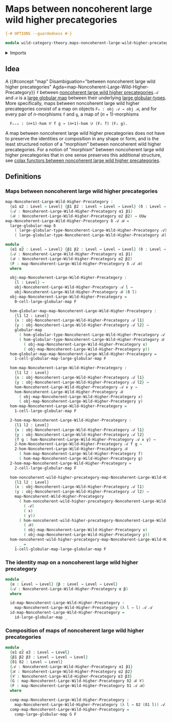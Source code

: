 # Maps between noncoherent large wild higher precategories

```agda
{-# OPTIONS --guardedness #-}

module wild-category-theory.maps-noncoherent-large-wild-higher-precategories where
```

<details><summary>Imports</summary>

```agda
open import foundation.dependent-pair-types
open import foundation.function-types
open import foundation.identity-types
open import foundation.universe-levels

open import structured-types.globular-maps
open import structured-types.globular-types
open import structured-types.large-globular-types
open import structured-types.large-globular-maps

open import wild-category-theory.maps-noncoherent-wild-higher-precategories
open import wild-category-theory.noncoherent-large-wild-higher-precategories
open import wild-category-theory.noncoherent-wild-higher-precategories
```

</details>

## Idea

A
{{#concept "map" Disambiguation="between noncoherent large wild higher precategories" Agda=map-Noncoherent-Large-Wild-Higher-Precategory}}
`f` between
[noncoherent large wild higher precategories](wild-category-theory.noncoherent-large-wild-higher-precategories.md)
`𝒜` and `ℬ` is a [large globular map](structured-types.large-globular-maps.md)
between their underlying
[large globular-types](structured-types.large-globular-types.md). More
specifically, maps between noncoherent large wild higher precategories consist
of a map on objects `F₀ : obj 𝒜 → obj ℬ`, and for every pair of $n$-morphisms
`f` and `g`, a map of $(n+1)$-morphisms

```text
  Fₙ₊₁ : (𝑛+1)-hom 𝒞 f g → (𝑛+1)-hom 𝒟 (Fₙ f) (Fₙ g).
```

A map between noncoherent large wild higher precategories does not have to
preserve the identities or composition in any shape or form, and is the least
structured notion of a "morphism" between noncoherent wild higher precategories.
For a notion of "morphism" between noncoherent large wild higher precategories
that in one sense preserves this additional structure, see
[colax functors between noncoherent large wild higher precategories](wild-category-theory.colax-functors-noncoherent-large-wild-higher-precategories.md).

## Definitions

### Maps between noncoherent large wild higher precategories

```agda
map-Noncoherent-Large-Wild-Higher-Precategory :
  {α1 α2 : Level → Level} {β1 β2 : Level → Level → Level} (δ : Level → Level)
  (𝒜 : Noncoherent-Large-Wild-Higher-Precategory α1 β1)
  (ℬ : Noncoherent-Large-Wild-Higher-Precategory α2 β2) → UUω
map-Noncoherent-Large-Wild-Higher-Precategory δ 𝒜 ℬ =
  large-globular-map δ
    ( large-globular-type-Noncoherent-Large-Wild-Higher-Precategory 𝒜)
    ( large-globular-type-Noncoherent-Large-Wild-Higher-Precategory ℬ)

module _
  {α1 α2 : Level → Level} {β1 β2 : Level → Level → Level} (δ : Level → Level)
  (𝒜 : Noncoherent-Large-Wild-Higher-Precategory α1 β1)
  (ℬ : Noncoherent-Large-Wild-Higher-Precategory α2 β2)
  (F : map-Noncoherent-Large-Wild-Higher-Precategory δ 𝒜 ℬ)
  where

  obj-map-Noncoherent-Large-Wild-Higher-Precategory :
    {l : Level} →
    obj-Noncoherent-Large-Wild-Higher-Precategory 𝒜 l →
    obj-Noncoherent-Large-Wild-Higher-Precategory ℬ (δ l)
  obj-map-Noncoherent-Large-Wild-Higher-Precategory =
    0-cell-large-globular-map F

  hom-globular-map-map-Noncoherent-Large-Wild-Higher-Precategory :
    {l1 l2 : Level}
    {x : obj-Noncoherent-Large-Wild-Higher-Precategory 𝒜 l1}
    {y : obj-Noncoherent-Large-Wild-Higher-Precategory 𝒜 l2} →
    globular-map
      ( hom-globular-type-Noncoherent-Large-Wild-Higher-Precategory 𝒜 x y)
      ( hom-globular-type-Noncoherent-Large-Wild-Higher-Precategory ℬ
        ( obj-map-Noncoherent-Large-Wild-Higher-Precategory x)
        ( obj-map-Noncoherent-Large-Wild-Higher-Precategory y))
  hom-globular-map-map-Noncoherent-Large-Wild-Higher-Precategory =
    1-cell-globular-map-large-globular-map F

  hom-map-Noncoherent-Large-Wild-Higher-Precategory :
    {l1 l2 : Level}
    {x : obj-Noncoherent-Large-Wild-Higher-Precategory 𝒜 l1}
    {y : obj-Noncoherent-Large-Wild-Higher-Precategory 𝒜 l2} →
    hom-Noncoherent-Large-Wild-Higher-Precategory 𝒜 x y →
    hom-Noncoherent-Large-Wild-Higher-Precategory ℬ
      ( obj-map-Noncoherent-Large-Wild-Higher-Precategory x)
      ( obj-map-Noncoherent-Large-Wild-Higher-Precategory y)
  hom-map-Noncoherent-Large-Wild-Higher-Precategory =
    1-cell-large-globular-map F

  2-hom-map-Noncoherent-Large-Wild-Higher-Precategory :
    {l1 l2 : Level}
    {x : obj-Noncoherent-Large-Wild-Higher-Precategory 𝒜 l1}
    {y : obj-Noncoherent-Large-Wild-Higher-Precategory 𝒜 l2}
    {f g : hom-Noncoherent-Large-Wild-Higher-Precategory 𝒜 x y} →
    2-hom-Noncoherent-Large-Wild-Higher-Precategory 𝒜 f g →
    2-hom-Noncoherent-Large-Wild-Higher-Precategory ℬ
      ( hom-map-Noncoherent-Large-Wild-Higher-Precategory f)
      ( hom-map-Noncoherent-Large-Wild-Higher-Precategory g)
  2-hom-map-Noncoherent-Large-Wild-Higher-Precategory =
    2-cell-large-globular-map F

  hom-noncoherent-wild-higher-precategory-map-Noncoherent-Large-Wild-Higher-Precategory :
    {l1 l2 : Level}
    (x : obj-Noncoherent-Large-Wild-Higher-Precategory 𝒜 l1)
    (y : obj-Noncoherent-Large-Wild-Higher-Precategory 𝒜 l2) →
    map-Noncoherent-Wild-Higher-Precategory
      ( hom-noncoherent-wild-higher-precategory-Noncoherent-Large-Wild-Higher-Precategory
        ( 𝒜)
        ( x)
        ( y))
      ( hom-noncoherent-wild-higher-precategory-Noncoherent-Large-Wild-Higher-Precategory
        ( ℬ)
        ( obj-map-Noncoherent-Large-Wild-Higher-Precategory x)
        ( obj-map-Noncoherent-Large-Wild-Higher-Precategory y))
  hom-noncoherent-wild-higher-precategory-map-Noncoherent-Large-Wild-Higher-Precategory
    _ _ =
    1-cell-globular-map-large-globular-map F
```

### The identity map on a noncoherent large wild higher precategory

```agda
module _
  {α : Level → Level} {β : Level → Level → Level}
  (𝒜 : Noncoherent-Large-Wild-Higher-Precategory α β)
  where

  id-map-Noncoherent-Large-Wild-Higher-Precategory :
    map-Noncoherent-Large-Wild-Higher-Precategory (λ l → l) 𝒜 𝒜
  id-map-Noncoherent-Large-Wild-Higher-Precategory =
    id-large-globular-map _
```

### Composition of maps of noncoherent large wild higher precategories

```agda
module _
  {α1 α2 α3 : Level → Level}
  {β1 β2 β3 : Level → Level → Level}
  {δ1 δ2 : Level → Level}
  {𝒜 : Noncoherent-Large-Wild-Higher-Precategory α1 β1}
  {ℬ : Noncoherent-Large-Wild-Higher-Precategory α2 β2}
  {𝒞 : Noncoherent-Large-Wild-Higher-Precategory α3 β3}
  (G : map-Noncoherent-Large-Wild-Higher-Precategory δ2 ℬ 𝒞)
  (F : map-Noncoherent-Large-Wild-Higher-Precategory δ1 𝒜 ℬ)
  where

  comp-map-Noncoherent-Large-Wild-Higher-Precategory :
    map-Noncoherent-Large-Wild-Higher-Precategory (λ l → δ2 (δ1 l)) 𝒜 𝒞
  comp-map-Noncoherent-Large-Wild-Higher-Precategory =
    comp-large-globular-map G F
```
